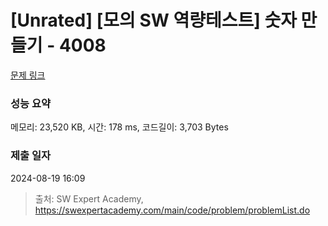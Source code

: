 # [Unrated] [모의 SW 역량테스트] 숫자 만들기 - 4008 

[문제 링크](https://swexpertacademy.com/main/code/problem/problemDetail.do?contestProbId=AWIeRZV6kBUDFAVH) 

### 성능 요약

메모리: 23,520 KB, 시간: 178 ms, 코드길이: 3,703 Bytes

### 제출 일자

2024-08-19 16:09



> 출처: SW Expert Academy, https://swexpertacademy.com/main/code/problem/problemList.do